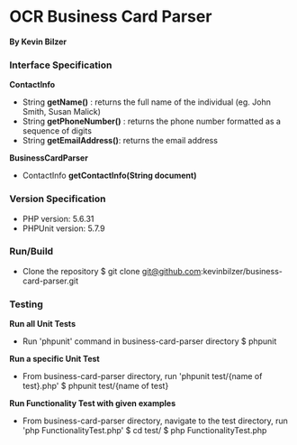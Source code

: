 # OCR Business Card Parser
**By Kevin Bilzer**

### Interface Specification

**ContactInfo**
- String **getName()** : returns the full name of the individual (eg. John Smith, Susan Malick)
- String **getPhoneNumber()** : returns the phone number formatted as a sequence of digits
- String **getEmailAddress()**: returns the email address

**BusinessCardParser**
- ContactInfo **getContactInfo(String document)** 

### Version Specification

- PHP version: 5.6.31
- PHPUnit version: 5.7.9

### Run/Build

- Clone the repository
   $ git clone git@github.com:kevinbilzer/business-card-parser.git 

### Testing

**Run all Unit Tests**
- Run 'phpunit' command in business-card-parser directory
   $ phpunit

**Run a specific Unit Test**
- From business-card-parser directory, run 'phpunit test/{name of test}.php'
   $ phpunit test/{name of test}

**Run Functionality Test with given examples**
- From business-card-parser directory, navigate to the test directory, run 'php FunctionalityTest.php'
   $ cd test/
   $ php FunctionalityTest.php
